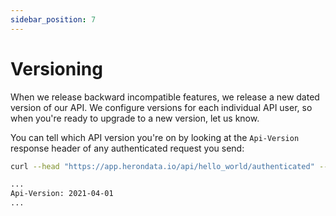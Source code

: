 ```yaml
---
sidebar_position: 7
---
```


# Versioning

When we release backward incompatible features, we release a new dated version
of our API. We configure versions for each individual API user, so when you're
ready to upgrade to a new version, let us know.

You can tell which API version you're on by looking at the `Api-Version`
response header of any authenticated request you send:

``` bash
curl --head "https://app.herondata.io/api/hello_world/authenticated" --user "<your-authorisation>"

...
Api-Version: 2021-04-01
...

```
